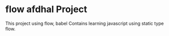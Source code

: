 # flow afdhal Project
This project using flow, babel
Contains learning javascript using static type flow.
